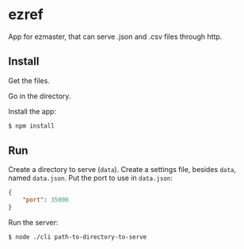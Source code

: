 # ezref
App for ezmaster, that can serve .json and .csv files through http.

## Install

Get the files.

Go in the directory.

Install the app:

```bash
$ npm install
```

## Run

Create a directory to serve (`data`).
Create a settings file, besides `data`, named `data.json`.
Put the port to use in `data.json`:

```json
{
    "port": 35000
}
```

Run the server:
```bash
$ node ./cli path-to-directory-to-serve
```
